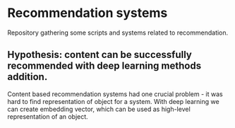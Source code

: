 # Recommendation systems

Repository gathering some scripts and systems related to recommendation.

## Hypothesis: content can be successfully recommended with deep learning methods addition.

Content based recommendation systems had one crucial problem - it was hard to find representation of object for a system. With deep learning we can create embedding vector, which can be used as high-level representation of an object.

